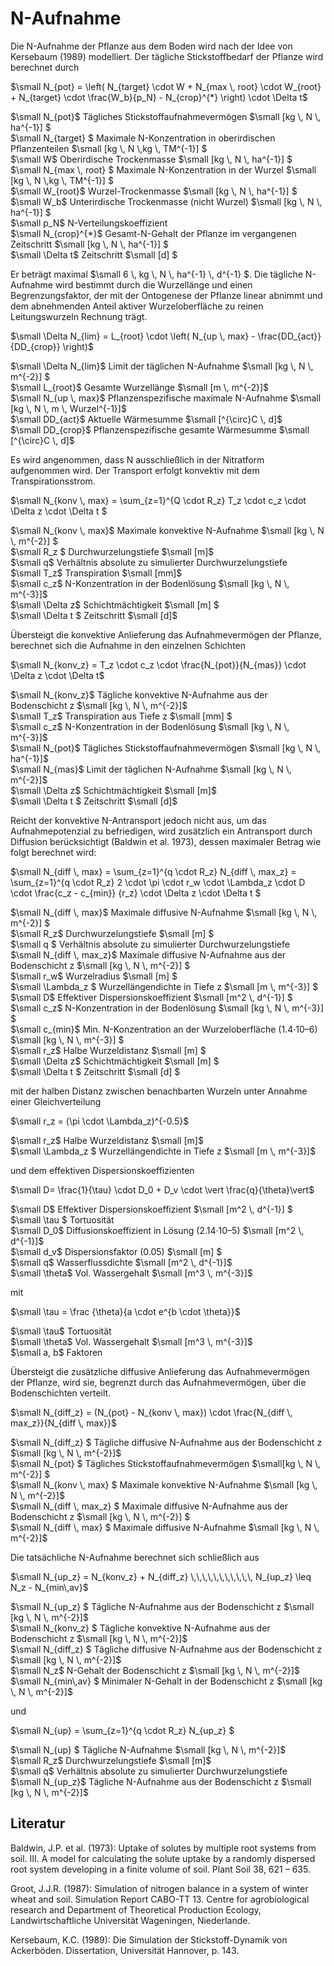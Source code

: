 # N-Aufnahme

Die N-Aufnahme der Pflanze aus dem Boden wird nach der Idee von Kersebaum (1989) modelliert. Der tägliche Stickstoffbedarf der Pflanze wird berechnet durch

$`\small N_{pot} = \left( N_{target} \cdot W + N_{max \, root} \cdot W_{root} + N_{target} \cdot \frac{W_b}{p_N} - N_{crop}^{*} \right) \cdot \Delta t`$

$`\small  N_{pot}`$	Tägliches Stickstoffaufnahmevermögen	$`\small [kg \, N \, ha^{-1}] `$<br>
$`\small N_{target} `$	Maximale N-Konzentration in oberirdischen Pflanzenteilen $`\small [kg \, N \,kg \, TM^{-1}] `$<br>
$`\small W`$	Oberirdische Trockenmasse	$`\small [kg \, N \, ha^{-1}] `$<br>
$`\small N_{max \, root} `$	Maximale N-Konzentration in der Wurzel	$`\small [kg \, N \,kg \, TM^{-1}] `$<br>
$`\small W_{root}`$	Wurzel-Trockenmasse	$`\small [kg \, N \, ha^{-1}] `$<br>
$`\small W_b`$	Unterirdische Trockenmasse (nicht Wurzel)	$`\small [kg \, N \, ha^{-1}] `$<br>
$`\small p_N`$	N-Verteilungskoeffizient	 <br>
$`\small N_{crop}^{*}`$	Gesamt-N-Gehalt der Pflanze im vergangenen Zeitschritt	$`\small [kg \, N \, ha^{-1}] `$<br>
$`\small \Delta t`$	Zeitschritt	$`\small [d] `$<br>

Er beträgt maximal $`\small 6 \, kg \, N \, ha^{-1} \, d^{-1} `$. Die tägliche N-Aufnahme wird bestimmt durch die Wurzellänge und einen Begrenzungsfaktor, der mit der Ontogenese der Pflanze linear abnimmt und dem abnehmenden Anteil aktiver Wurzeloberfläche zu reinen Leitungswurzeln Rechnung trägt.

$`\small \Delta N_{lim} = L_{root} \cdot \left( N_{up \, max} - \frac{DD_{act}}{DD_{crop}} \right)`$

$`\small \Delta N_{lim}`$	Limit der täglichen N-Aufnahme	$`\small [kg \, N \, m^{-2}] `$<br>
$`\small L_{root}`$	Gesamte Wurzellänge	$`\small [m \, m^{-2}]`$<br>
$`\small N_{up \, max}`$	Pflanzenspezifische maximale N-Aufnahme	$`\small [kg \, N \, m \, Wurzel^{-1}]`$<br>
$`\small DD_{act}`$	Aktuelle Wärmesumme	$`\small [^{\circ}C \, d]`$<br>
$`\small DD_{crop}`$	Pflanzenspezifische gesamte Wärmesumme	$`\small [^{\circ}C \, d]`$<br>

Es wird angenommen, dass N ausschließlich in der Nitratform aufgenommen wird. Der Transport erfolgt konvektiv mit dem Transpirationsstrom.

$`\small N_{konv \, max} = \sum_{z=1}^{Q \cdot R_z} T_z \cdot c_z \cdot \Delta z \cdot \Delta t `$

$`\small N_{konv \, max}`$	Maximale konvektive N-Aufnahme	$`\small [kg \, N \, m^{-2}] `$<br>
$`\small R_z `$	Durchwurzelungstiefe	$`\small [m]`$<br>
$`\small q`$	Verhältnis absolute zu simulierter Durchwurzelungstiefe	 <br>
$`\small T_z`$	Transpiration	$`\small [mm]`$<br>
$`\small c_z`$	N-Konzentration in der Bodenlösung	$`\small [kg \, N \, m^{-3}]`$<br>
$`\small \Delta z`$	Schichtmächtigkeit	$`\small [m] `$<br>
$`\small \Delta t `$	Zeitschritt	$`\small [d]`$<br>

Übersteigt die konvektive Anlieferung das Aufnahmevermögen der Pflanze, berechnet sich die Aufnahme in den einzelnen Schichten

$`\small N_{konv_z} = T_z \cdot c_z \cdot \frac{N_{pot}}{N_{mas}} \cdot \Delta z \cdot \Delta t`$

$`\small N_{konv_z}`$	Tägliche konvektive N-Aufnahme aus der Bodenschicht z	$`\small [kg \, N \, m^{-2}]`$<br>
$`\small T_z`$	Transpiration aus Tiefe z	$`\small [mm] `$<br>
$`\small c_z`$	N-Konzentration in der Bodenlösung	$`\small [kg \, N \, m^{-3}]`$<br>
$`\small N_{pot}`$	Tägliches Stickstoffaufnahmevermögen	$`\small [kg \, N \, ha^{-1}]`$<br>
$`\small N_{mas}`$	Limit der täglichen N-Aufnahme	$`\small [kg \, N \, m^{-2}]`$<br>
$`\small \Delta z`$	Schichtmächtigkeit	$`\small [m]`$<br>
$`\small \Delta t `$	Zeitschritt	$`\small [d]`$<br>

Reicht der konvektive N-Antransport jedoch nicht aus, um das Aufnahmepotenzial zu befriedigen, wird zusätzlich ein Antransport durch Diffusion berücksichtigt (Baldwin et al. 1973), dessen maximaler Betrag wie folgt berechnet wird:

$`\small N_{diff \, max} = \sum_{z=1}^{q \cdot R_z} N_{diff \, max_z} = \sum_{z=1}^{q \cdot R_z} 2 \cdot \pi \cdot r_w \cdot \Lambda_z \cdot D \cdot \frac{c_z - c_{min}} {r_z} \cdot \Delta z \cdot  \Delta t `$

$`\small N_{diff \, max}`$	Maximale diffusive N-Aufnahme	$`\small [kg \, N \, m^{-2}] `$<br>
$`\small R_z`$	Durchwurzelungstiefe	$`\small [m] `$<br>
$`\small q `$	Verhältnis absolute zu simulierter Durchwurzelungstiefe	 <br>
$`\small N_{diff \, max_z}`$	Maximale diffusive N-Aufnahme aus der Bodenschicht z	$`\small [kg \, N \, m^{-2}] `$<br>
$`\small r_w`$	Wurzelradius	$`\small [m] `$<br>
$`\small \Lambda_z `$	Wurzellängendichte in Tiefe z	$`\small [m \, m^{-3}] `$<br>
$`\small D`$	Effektiver Dispersionskoeffizient	$`\small [m^2 \, d^{-1}] `$<br>
$`\small c_z`$	N-Konzentration in der Bodenlösung	$`\small [kg \, N \, m^{-3}] `$<br>
$`\small c_{min}`$	Min. N-Konzentration an der Wurzeloberfläche (1.4·10–6)	$`\small [kg \, N \, m^{-3}] `$<br>
$`\small r_z`$	Halbe Wurzeldistanz	$`\small [m] `$<br>
$`\small \Delta z`$	Schichtmächtigkeit	$`\small [m] `$<br>
$`\small \Delta t `$	Zeitschritt	$`\small [d] `$<br>

mit der halben Distanz zwischen benachbarten Wurzeln unter Annahme einer Gleichverteilung

$`\small r_z = (\pi \cdot \Lambda_z)^{-0.5}`$

$`\small r_z`$	Halbe Wurzeldistanz	$`\small [m]`$<br>
$`\small \Lambda_z `$	Wurzellängendichte in Tiefe z	$`\small [m \, m^{-3}]`$<br>

und dem effektiven Dispersionskoeffizienten

$`\small D= \frac{1}{\tau} \cdot D_0 + D_v \cdot \vert \frac{q}{\theta}\vert`$

$`\small D`$	Effektiver Dispersionskoeffizient	$`\small [m^2 \, d^{-1}] `$<br>
$`\small \tau `$	Tortuosität	 <br>
$`\small D_0`$	Diffusionskoeffizient in Lösung (2.14·10–5)	$`\small [m^2 \, d^{-1}]`$<br>
$`\small d_v`$	Dispersionsfaktor (0.05)	$`\small [m] `$<br>
$`\small q`$	Wasserflussdichte	$`\small [m^2 \, d^{-1}]`$<br>
$`\small \theta`$	Vol. Wassergehalt	$`\small [m^3 \, m^{-3}]`$<br>

mit

$`\small \tau = \frac {\theta}{a \cdot e^{b \cdot \theta}}`$

$`\small \tau`$	Tortuosität	 <br>
$`\small \theta`$	Vol. Wassergehalt	$`\small [m^3 \, m^{-3}]`$<br>
$`\small a, b`$	Faktoren	 <br>

Übersteigt die zusätzliche diffusive Anlieferung das Aufnahmevermögen der Pflanze, wird sie, begrenzt durch das Aufnahmevermögen, über die Bodenschichten verteilt.

$`\small N_{diff_z} = (N_{pot} - N_{konv \, max}) \cdot \frac{N_{diff \, max_z}}{N_{diff \, max}}`$

$`\small N_{diff_z} `$	Tägliche diffusive N-Aufnahme aus der Bodenschicht z	$`\small [kg \, N \, m^{-2}]`$<br>
$`\small N_{pot}  `$	Tägliches Stickstoffaufnahmevermögen	$`\small[kg \, N \, m^{-2}] `$<br>
$`\small N_{konv \, max}  `$	Maximale konvektive N-Aufnahme	$`\small [kg \, N \, m^{-2}]`$<br>
$`\small N_{diff \, max_z} `$	Maximale diffusive N-Aufnahme aus der Bodenschicht z	$`\small [kg \, N \, m^{-2}] `$<br>
$`\small N_{diff \, max} `$	Maximale diffusive N-Aufnahme	$`\small [kg \, N \, m^{-2}]`$<br>

Die tatsächliche N-Aufnahme berechnet sich schließlich aus

$`\small N_{up_z} = N_{konv_z} + N_{diff_z} \,\,\,\,\,\,\,\,\,\,\, N_{up_z} \leq N_z - N_{min\,av}`$

$`\small N_{up_z} `$	Tägliche N-Aufnahme aus der Bodenschicht z	$`\small [kg \, N \, m^{-2}]`$<br>
$`\small N_{konv_z} `$	Tägliche konvektive N-Aufnahme aus der Bodenschicht z	$`\small [kg \, N \, m^{-2}]`$<br>
$`\small N_{diff_z} `$	Tägliche diffusive N-Aufnahme aus der Bodenschicht z	$`\small [kg \, N \, m^{-2}]`$<br>
$`\small N_z`$	N-Gehalt der Bodenschicht z	$`\small [kg \, N \, m^{-2}]`$<br>
$`\small N_{min\,av} `$	Minimaler N-Gehalt in der Bodenschicht z	$`\small [kg \, N \, m^{-2}]`$<br>

und

$`\small N_{up} = \sum_{z=1}^{q \cdot R_z} N_{up_z} `$

$`\small N_{up} `$	Tägliche N-Aufnahme	$`\small [kg \, N \, m^{-2}]`$<br>
$`\small R_z`$	Durchwurzelungstiefe	$`\small [m]`$<br>
$`\small q`$	Verhältnis absolute zu simulierter Durchwurzelungstiefe	 <br>
$`\small N_{up_z}`$	Tägliche N-Aufnahme aus der Bodenschicht z	$`\small [kg \, N \, m^{-2}]`$<br>

## Literatur
Baldwin, J.P. et al. (1973): Uptake of solutes by multiple root systems from soil. III. A model for calculating the solute uptake by a randomly dispersed root system developing in a finite volume of soil. Plant Soil 38, 621 – 635.

Groot, J.J.R. (1987): Simulation of nitrogen balance in a system of winter wheat and soil. Simulation Report CABO-TT 13. Centre for agrobiological research and Department of Theoretical Production Ecology, Landwirtschaftliche Universität Wageningen, Niederlande.

Kersebaum, K.C. (1989): Die Simulation der Stickstoff-Dynamik von Ackerböden. Dissertation, Universität Hannover, p. 143.

 